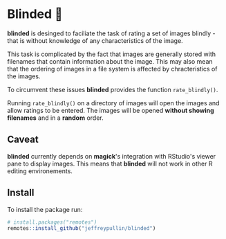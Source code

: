 # Blinded :see_no_evil:

**blinded** is desinged to faciliate the task of
rating a set of images blindly - that is without knowledge of any
characteristics of the image.

This task is complicated by the fact that images are generally stored with
filenames that contain information about the image. This may also mean
that the ordering of images in a file system is affected by
chracteristics of the images.

To circumvent these issues **blinded** provides the function `rate_blindly()`.

Running `rate_blindly()` on a directory of images will open the images and 
allow ratings to be entered. The images will be opened **without showing filenames** 
and in a **random** order.

## Caveat

**blinded** currently depends on **magick**'s integration with RStudio's viewer 
pane to display images. This means that **blinded** will not work in other 
R editing environements.  

## Install

To install the package run:

```r
# install.packages("remotes")
remotes::install_github("jeffreypullin/blinded")
```
